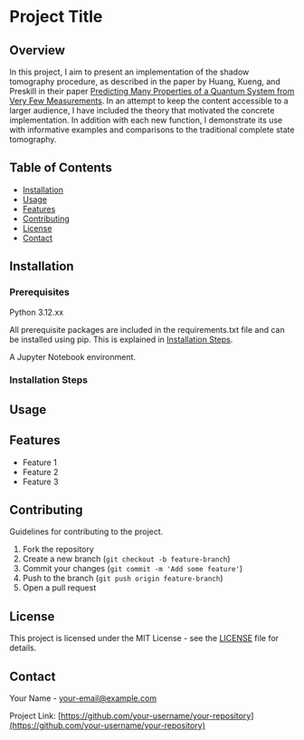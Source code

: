 # Project Title

## Overview

In this project, I aim to present an implementation of the shadow tomography procedure, as described in the paper by Huang, Kueng, and Preskill in their paper [Predicting Many Properties of a Quantum System from Very Few Measurements](https://arxiv.org/pdf/2002.08953). In an attempt to keep the content accessible to a larger audience, I have included the theory that motivated the concrete implementation. In addition with each new function, I demonstrate its use with informative examples and comparisons to the traditional complete state tomography. 

## Table of Contents

- [Installation](#installation)
- [Usage](#usage)
- [Features](#features)
- [Contributing](#contributing)
- [License](#license)
- [Contact](#contact)

## Installation

### Prerequisites

Python 3.12.xx

All prerequisite packages are included in the requirements.txt file and can be installed using pip. This is explained in [Installation Steps](#installation-steps).

A Jupyter Notebook environment.

### Installation Steps



## Usage



## Features

- Feature 1
- Feature 2
- Feature 3

## Contributing

Guidelines for contributing to the project.

1. Fork the repository
2. Create a new branch (`git checkout -b feature-branch`)
3. Commit your changes (`git commit -m 'Add some feature'`)
4. Push to the branch (`git push origin feature-branch`)
5. Open a pull request

## License

This project is licensed under the MIT License - see the [LICENSE](LICENSE) file for details.

## Contact

Your Name - [your-email@example.com](mailto:your-email@example.com)

Project Link: [https://github.com/your-username/your-repository](https://github.com/your-username/your-repository)
